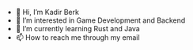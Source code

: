 - 👋 Hi, I’m Kadir Berk
- 👀 I’m interested in Game Development and Backend
- 🌱 I’m currently learning Rust and Java
- 📫 How to reach me through my email

<!---
ykadirberk/ykadirberk is a ✨ special ✨ repository because its `README.md` (this file) appears on your GitHub profile.
You can click the Preview link to take a look at your changes.
--->

